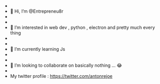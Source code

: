 - 
- 👋 Hi, I’m @Entrepreneu8r
- 
- 
- 👀 I’m interested in web dev , python , electron and pretty much every thing
- 
- 
- 🌱 I’m currently learning Js
- 
- 
- 💞️ I’m looking to collaborate on basically nothing ... 😂
- 
-  My twitter profile  : https://twitter.com/antonrejoe  

  

